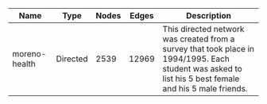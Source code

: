 | Name | Type | Nodes | Edges | Description |
| ---- | ---- | ----- | ----- | ----------- |
| moreno-health | Directed | 2539 | 12969 | This directed network was created from a survey that took place in 1994/1995. Each student was asked to list his 5 best female and his 5 male friends. |